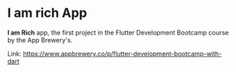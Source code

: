 # I am rich App

__I am Rich__ app, the first project in the Flutter Development Bootcamp course by the  App Brewery's.

Link: https://www.appbrewery.co/p/flutter-development-bootcamp-with-dart
